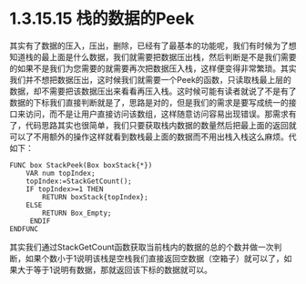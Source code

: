 # 1.3.15.15 栈的数据的Peek

其实有了数据的压入，压出，删除，已经有了最基本的功能呢，我们有时候为了想知道栈的最上面是什么数据，我们就需要把数据压出栈，然后判断是不是我们需要的如果不是我们为您需要的就需要再次把数据压入栈，这样便变得非常繁琐。其实我们并不想把数据压出，这时候我们就需要一个Peek的函数，只读取栈最上层的数据，却不需要把该数据压出来看看再压入栈。这时候可能有读者就说了不是有了数据的下标我们直接判断就是了，思路是对的，但是我们的需求是要写成统一的接口来访问，而不是让用户直接访问该数组，这样随意访问容易出现错误。那需求有了，代码思路其实也很简单，我们只要获取栈内数据的数量然后把最上面的返回就可以了不用额外的操作这样就看到数栈最上面的数据而不用出栈入栈这么麻烦。代如下：

```text
FUNC box StackPeek(Box boxStack{*})
    VAR num topIndex;
    topIndex:=StackGetCount();
    IF topIndex>=1 THEN
        RETURN boxStack{topIndex};
    ELSE
        RETURN Box_Empty;
     ENDIF
ENDFUNC
```

其实我们通过StackGetCount函数获取当前栈内的数据的总的个数并做一次判断，如果个数小于1说明该栈是空栈我们直接返回空数据（空箱子）就可以了，如果大于等于1说明有数据，那就返回该下标的数据就可以。